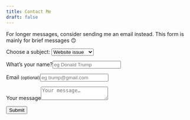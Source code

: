```yaml
---
title: Contact Me
draft: false
---
```

For longer messages, consider sending me an email instead. This form is mainly for brief messages 🙃

<form name="contact" id="form" netlify>
    <p><label>Choose a subject:</label>
      <select name="subject" title="click to view dropdown" required>
        <option value="Website issue">Website issue</option>
        <option value="Something else">Something else</option>
      </select>
    </p>
    <p>
      <label>What’s your name?<input type="text" name="name" placeholder="eg Donald Trump" required /></label>
    </p>
    <p>
      <label>Email <small>(optional)</small><input type="email" name="email" placeholder="eg trump@gmail.com" /></label>
    </p>
    <p>
      <label>Your message<textarea type="text" name="message" required placeholder="Your message…" /></textarea>
    </p>
  </section>
  <p>
    <button type="submit">Submit</button>
  </p>
</form>